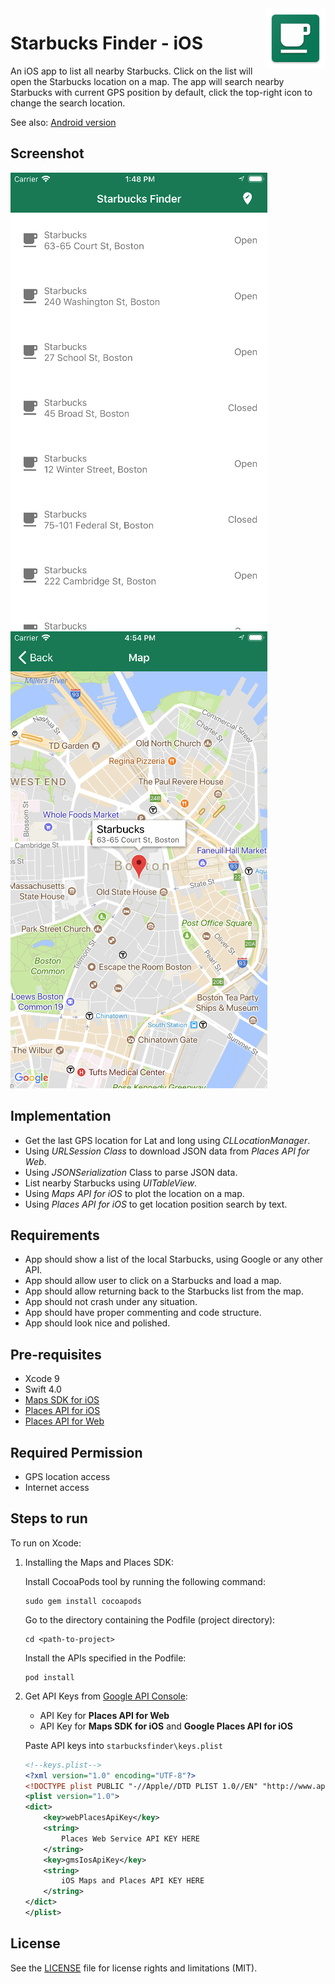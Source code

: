<img src="docs/ic_launcher.png" alt="Starbucks Finder icon" title="Starbucks Finder" align="right" height="96" width="96"/>

Starbucks Finder - iOS
====================================

An iOS app to list all nearby Starbucks.
Click on the list will open the Starbucks location on a map.
The app will search nearby Starbucks with current GPS position by default, click the top-right icon to change the search location.

See also: [Android version](https://github.com/CHico-Lee/Starbucks-Finder-Android)


Screenshot
--------------
![Alt text](docs/starbucks_list.png?raw=true "Starbucks on List")
![Alt text](docs/starbucks_map.png?raw=true "Starbucks on Map")


Implementation
------------

- Get the last GPS location for Lat and long using *CLLocationManager*.
- Using *URLSession Class* to download JSON data from *Places API for Web*.
- Using *JSONSerialization* Class to parse JSON data.
- List nearby Starbucks using *UITableView*.
- Using *Maps API for iOS* to plot the location on a map.
- Using *Places API for iOS* to get location position search by text.


Requirements
------------

- App should show a list of the local Starbucks, using Google or any other API.
- App should allow user to click on a Starbucks and load a map.
- App should allow returning back to the Starbucks list from the map.
- App should not crash under any situation.
- App should have proper commenting and code structure.
- App should look nice and polished.


Pre-requisites
--------------

- Xcode 9
- Swift 4.0
- [Maps SDK for iOS](https://developers.google.com/maps/documentation/ios-sdk/intro)
- [Places API for iOS](https://developers.google.com/places/ios-sdk/intro)
- [Places API for Web](https://developers.google.com/places/web-service/intro)


Required Permission
--------------

- GPS location access
- Internet access


Steps to run
--------------

To run on Xcode:

1. Installing the Maps and Places SDK:

    Install CocoaPods tool by running the following command:
    ```
    sudo gem install cocoapods
    ```

    Go to the directory containing the Podfile (project directory):
    ```
    cd <path-to-project>
    ```

    Install the APIs specified in the Podfile:
    ```
    pod install
    ```


2. Get API Keys from [Google API Console](https://console.developers.google.com/):

    - API Key for **Places API for Web**
    - API Key for **Maps SDK for iOS** and **Google Places API for iOS**

    Paste API keys into `starbucksfinder\keys.plist`
    ```xml
    <!--keys.plist-->
    <?xml version="1.0" encoding="UTF-8"?>
    <!DOCTYPE plist PUBLIC "-//Apple//DTD PLIST 1.0//EN" "http://www.apple.com/DTDs/PropertyList-1.0.dtd">
    <plist version="1.0">
    <dict>
        <key>webPlacesApiKey</key>
        <string>
            Places Web Service API KEY HERE
        </string>
        <key>gmsIosApiKey</key>
        <string>
            iOS Maps and Places API KEY HERE
        </string>
    </dict>
    </plist>
    ```

License
--------------
See the [LICENSE](LICENSE.md) file for license rights and limitations (MIT).
